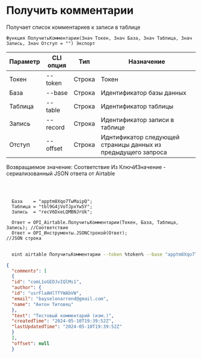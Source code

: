 ﻿---
sidebar_position: 1
---

# Получить комментарии
 Получает список комментариев к записи в таблице



`Функция ПолучитьКомментарии(Знач Токен, Знач База, Знач Таблица, Знач Запись, Знач Отступ = "") Экспорт`

  | Параметр | CLI опция | Тип | Назначение |
  |-|-|-|-|
  | Токен | --token | Строка | Токен |
  | База | --base | Строка | Идентификатор базы данных |
  | Таблица | --table | Строка | Идентификатор таблицы |
  | Запись | --record | Строка | Идентификатор записи в таблице |
  | Отступ | --offset | Строка | Иднтификатор следующей страницы данных из предыдущего запроса |

  
  Возвращаемое значение:   Соответствие Из КлючИЗначение - сериализованный JSON ответа от Airtable

<br/>




```bsl title="Пример кода"
  
  База    = "apptm8Xqo7TwMaipQ";
  Таблица = "tbl9G4jVoTJpxYwSY";
  Запись  = "recV6DxeLQMBNJrUk";
  
  Ответ = OPI_Airtable.ПолучитьКомментарии(Токен, База, Таблица, Запись); //Соответствие
  Ответ = OPI_Инструменты.JSONСтрокой(Ответ);                             //JSON строка
```



```sh title="Пример команды CLI"
    
  oint airtable ПолучитьКомментарии --token %token% --base "apptm8Xqo7TwMaipQ" --table "tbl9G4jVoTJpxYwSY" --record "recV6DxeLQMBNJrUk" --offset %offset%

```

```json title="Результат"
{
  "comments": [
  {
  "id": "comL1oGEDJvIQlMs1",
  "author": {
  "id": "usrFlaAHlTfYWAbVW",
  "email": "bayselonarrend@gmail.com",
  "name": "Антон Титовец"
  },
  "text": "Тестовый комментарий (изм.)",
  "createdTime": "2024-05-10T19:39:52Z",
  "lastUpdatedTime": "2024-05-10T19:39:52Z"
  }
  ],
  "offset": null
  }
```
